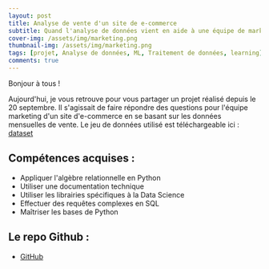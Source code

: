 ```yaml
---
layout: post
title: Analyse de vente d'un site de e-commerce
subtitle: Quand l'analyse de données vient en aide à une équipe de marketing
cover-img: /assets/img/marketing.png
thumbnail-img: /assets/img/marketing.png
tags: [projet, Analyse de données, ML, Traitement de données, learning]
comments: true
---
```

Bonjour à tous ! 

Aujourd'hui, je vous retrouve pour vous partager un projet réalisé depuis le 20 septembre. Il s'agissait de faire répondre des questions pour l'équipe marketing d'un site d'e-commerce en se basant sur les données mensuelles de vente.
Le jeu de données utilisé est téléchargeable ici : [dataset](https://drive.google.com/file/d/1V5ynhbdGb3O-cllpy1Y3VSnFhtpXo_St/view)


## Compétences acquises :

- Appliquer l'algèbre relationnelle en Python
- Utiliser une documentation technique
- Utiliser les librairies spécifiques à la Data Science
- Effectuer des requêtes complexes en SQL
- Maîtriser les bases de Python

## Le repo Github :
 - [GitHub](https://github.com/Xaadim-Bamba/Analyse-de-vente)
